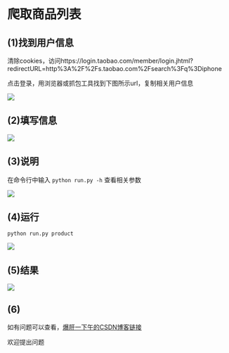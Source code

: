# 爬取商品列表



## (1)找到用户信息
清除cookies，访问https://login.taobao.com/member/login.jhtml?redirectURL=http%3A%2F%2Fs.taobao.com%2Fsearch%3Fq%3Diphone

点击登录，用浏览器或抓包工具找到下图所示url，复制相关用户信息

<img src="https://img-blog.csdnimg.cn/2020082921393077.jpg">

## (2)填写信息

<img src="https://img-blog.csdnimg.cn/20200829214101408.jpg">


## (3)说明
在命令行中输入
`
python run.py -h
`
查看相关参数

<img src="https://img-blog.csdnimg.cn/202008292128128.jpg">

## (4)运行
`
python run.py product
`

<img src="https://img-blog.csdnimg.cn/20200829213558210.jpg">

## (5)结果

<img src="https://img-blog.csdnimg.cn/20200829215134520.jpg">

## (6)

如有问题可以查看，[爆肝一下午的CSDN博客链接](https://blog.csdn.net/pineapple_C/article/details/108181761)

欢迎提出问题
